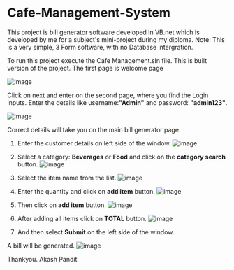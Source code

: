 # Cafe-Management-System
This project is bill generator software developed in VB.net which is developed by me for a subject's mini-project during my diploma.
Note: This is a very simple, 3 Form software, with no Database intergration.

To run this project execute the Cafe Management.sln file. This is built version of the project.
The first page is welcome page

![image](https://github.com/user-attachments/assets/2de8aa33-cfc0-4e7b-bc9c-7acd2c12d4b7)

Click on next and enter on the second page, where you find the Login inputs. Enter the details like username:**"Admin"** and password: **"admin123"**.

![image](https://github.com/user-attachments/assets/f4fa26cb-3770-4634-acb7-5f4d8c4bc3ec)

Correct details will take you on the main bill generator page. 
1. Enter the customer details on left side of the window.
   ![image](https://github.com/user-attachments/assets/6cddf4b1-e9db-481d-b951-bbb2138a202a)

2. Select a category: **Beverages** or **Food** and click on the **category search** button.
  ![image](https://github.com/user-attachments/assets/11c3a97a-82de-4983-80e8-46660ea66048)

3. Select the item name from the list.
   ![image](https://github.com/user-attachments/assets/ce27dc8f-93a5-489f-a54e-36b0629023ba)

4. Enter the quantity and click on **add item** button.
   ![image](https://github.com/user-attachments/assets/c302f36c-15e4-4862-89ab-fde276b65895)
   
5. Then click on **add item** button.
  ![image](https://github.com/user-attachments/assets/a223789c-b704-4ebc-9eb4-3261883a09c9)

6. After adding all items click on **TOTAL** button.
   ![image](https://github.com/user-attachments/assets/deeb8bc7-465a-4652-8b72-2436802f46ef)

7. And then select **Submit** on the left side of the window.

A bill will be generated.
![image](https://github.com/user-attachments/assets/99e2a3a1-654c-4424-9828-2e7ba527140d)

Thankyou.
Akash Pandit
